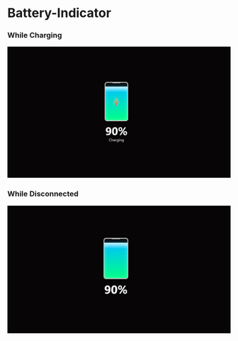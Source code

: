 # Battery-Indicator

### While Charging 
![App Screenshot](images/charging.png)

### While Disconnected
![App Screenshot](images/disconnected.png)

